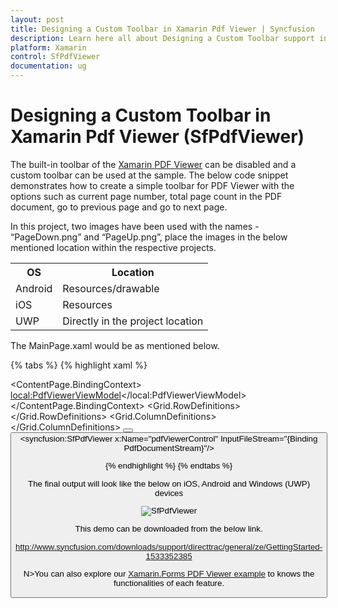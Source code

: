 ```yaml
---
layout: post
title: Designing a Custom Toolbar in Xamarin Pdf Viewer | Syncfusion
description: Learn here all about Designing a Custom Toolbar support in Syncfusion Xamarin Pdf Viewer (SfPdfViewer) control and more.
platform: Xamarin
control: SfPdfViewer
documentation: ug
---
```


# Designing a Custom Toolbar in Xamarin Pdf Viewer (SfPdfViewer)

The built-in toolbar of the [Xamarin PDF Viewer](https://www.syncfusion.com/xamarin-ui-controls/xamarin-pdf-viewer) can be disabled and a custom toolbar can be used at the sample. The below code snippet demonstrates how to create a simple toolbar for PDF Viewer with the options such as current page number, total page count in the PDF document, go to previous page and go to next page.

In this project, two images have been used with the names - “PageDown.png” and “PageUp.png”, place the images in the below mentioned location within the respective projects.

<table>

<tr>
<th>OS</th>
<th>Location</th>
</tr>

<tr>
<td>Android</td>
<td>Resources/drawable</td>
</tr>

<tr>
<td>iOS</td>
<td>Resources</td>
</tr>

<tr>
<td>UWP</td>
<td>Directly in the project location</td>
</tr>

</table>

The MainPage.xaml would be as mentioned below.

{% tabs %}
{% highlight xaml %}

<?xml version="1.0" encoding="utf-8" ?>
<ContentPage xmlns="http://xamarin.com/schemas/2014/forms"
             xmlns:x="http://schemas.microsoft.com/winfx/2009/xaml"
             xmlns:local="clr-namespace:GettingStarted"
             x:Class="GettingStarted.MainPage"
             xmlns:syncfusion="clr-namespace:Syncfusion.SfPdfViewer.XForms;assembly=Syncfusion.SfPdfViewer.XForms">
    <ContentPage.BindingContext>
        <local:PdfViewerViewModel></local:PdfViewerViewModel>
    </ContentPage.BindingContext>
    <Grid x:Name="mainGrid">
        <Grid.RowDefinitions>
            <RowDefinition Height="50" />
            <RowDefinition Height="*" />
        </Grid.RowDefinitions>
        <AbsoluteLayout>
            <Grid x:Name="toolbar" Grid.Row="0" BackgroundColor="#E9E9E9" HorizontalOptions="Fill" VerticalOptions="Fill">
                <Grid.ColumnDefinitions>
                    <ColumnDefinition Width="1*" />
                    <ColumnDefinition Width="0.4*" />
                    <ColumnDefinition Width="1*" />
                    <ColumnDefinition Width="1*" />
                    <ColumnDefinition Width="1*" />
                </Grid.ColumnDefinitions>
                <Entry Keyboard="Numeric" FontSize="18" x:Name="pageNumberEntry" HorizontalTextAlignment="Center" Grid.Column="0" VerticalOptions="Center" Text="{Binding PageNumber, Source={x:Reference Name=pdfViewerControl}}"/>
                <Label Text="/" Grid.Column="1" FontSize="18" x:Name="slashLabel"  VerticalTextAlignment="Center" HorizontalTextAlignment="Center" HorizontalOptions="FillAndExpand" VerticalOptions="Center"/>
                <Label x:Name="pageCountLabel" Grid.Column="2" FontSize="18" VerticalTextAlignment="Center" HorizontalTextAlignment="Center" HorizontalOptions="FillAndExpand" VerticalOptions="Center" Text="{Binding PageCount, Source={x:Reference Name=pdfViewerControl}}"/>
                <Button x:Name="goToNextButton"  Grid.Column="3" BackgroundColor="Transparent" Image="PageDown.png" HorizontalOptions="Center" VerticalOptions="Center" Command="{Binding GoToNextPageCommand, Source={x:Reference Name=pdfViewerControl}}"/>
                <Button x:Name="goToPreviousButton" Grid.Column="4" BackgroundColor="Transparent" Image="PageUp.png" HorizontalOptions="Center" VerticalOptions="Center" Command="{Binding GoToPreviousPageCommand, Source={x:Reference Name=pdfViewerControl}}"/>
            </Grid>
        </AbsoluteLayout>
        <Grid x:Name="pdfViewGrid" Grid.Row="1">
            <syncfusion:SfPdfViewer x:Name="pdfViewerControl" InputFileStream="{Binding PdfDocumentStream}"/>
        </Grid>
    </Grid>
</ContentPage>

{% endhighlight %}
{% endtabs %}

The final output will look like the below on iOS, Android and Windows (UWP) devices

![SfPdfViewer](pdfviewer_images/PdfViewerWithCustomToolbar.png)

This demo can be downloaded from the below link.

<http://www.syncfusion.com/downloads/support/directtrac/general/ze/GettingStarted-1533352385>

N>You can also explore our [Xamarin.Forms PDF Viewer example](https://github.com/syncfusion/xamarin-demos/tree/master/Forms/PdfViewer) to knows the functionalities of each feature.
